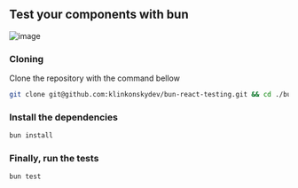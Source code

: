 ## Test your components with bun
![image](https://github.com/user-attachments/assets/be2b0a15-a1f8-4e49-acec-4c63d20eed2b)

### Cloning
Clone the repository with the command bellow

```bash
git clone git@github.com:klinkonskydev/bun-react-testing.git && cd ./bun-react-testing
```

### Install the dependencies
```bash
bun install
```

### Finally, run the tests
```bash
bun test
```
